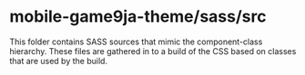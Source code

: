 # mobile-game9ja-theme/sass/src

This folder contains SASS sources that mimic the component-class hierarchy. These files
are gathered in to a build of the CSS based on classes that are used by the build.
